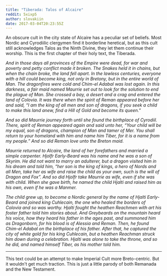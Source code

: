 ```yaml
---
title: "Tiberada: Talos of Alcaire"
reddit: 5xixp5
author: slovakiin
date: 2017-03-04T20:23:55Z
---
```


An obscure cult in the city state of Alcaire has a peculiar set of beliefs. Most Nordic and Cyrodiilic clergymen find it borderline heretical, but as this cult still acknowledges Talos as the Ninth Divine, they let them continue their worship. This is the first chapter of their holy text, the Tiberada.

*And in those days all provinces of the Empire were dead, for war and poverty and petty conflict made it broken. The Snakes held it in chains, but when the chain broke, the land fell apart. In the lawless centuries, everyone with a hill could become king, not only in Bretony, but in the entire world of Man. The dragonfires were cold and Chim-el Adabal was lost again. In this darkness, a fair maid named Maurrie set out to look for the solution to end the plague of Man. She crossed a bay, a desert and a crag and entered the land of Colovia. It was there when the spirit of Reman appeared before her and said, “I am the king of all men and son of dragons, if you seek a child to make this land anew, find a Hill of Gold and become its queen.”*

*And so did Maurrie journey forth until she found the birthplace of Cyrodiil. There, spirit of Reman appeared again and said unto her, “Your child will be my equal, son of dragons, champion of Man and tamer of Mer. You shall return to your homeland with him and name him Tiber, for it is a name from my people.” And so did Reman love unto the Breton maid.*

*Maurrie returned to Alcaire, the land of her forefathers and married a simple carpenter. Hjolfr Early-Beard was his name and he was a son of Skyrim. He did not want to marry an adulterer, but a dragon visited him in his dream and told him, “her son is the king of kings, a hero of Nords and all Men, take her as wife and raise the child as your own, such is the will of Dragon and Fox”. And so did Hjolfr take Maurrie as wife, even if she was with child. When she gave birth, he named the child Hjalti and raised him as his own, even if he was a Manmer.*

*The child grew up, to become a Nordic general by the name of Hjalti Early-Beard and joined king Cuhlecain, the one who healed the borders of Colovia and so was worthy. Hjalti fought the heathen Reachmen with art his foster father told him stories about. And Greybeards on the mountain heard his voice, how they heard his father in the ages past, and summoned him as Dragonborn, for his blood is of Alessia and Reman. Then, he found Chim-el Adabal on the birthplace of his father. After that, he captured the city of white gold for his king Cuhlecain, but a heathen Reachman struck him down during a celebration. Hjalti was alone to take the throne, and so he did, and named himself Tiber, as his mother told him.*

---

 This text could be an attempt to make Imperial Cult more Breto-centric. But it wouldn't get much traction. This is just a little parody of both Remanada and the New Testament.
